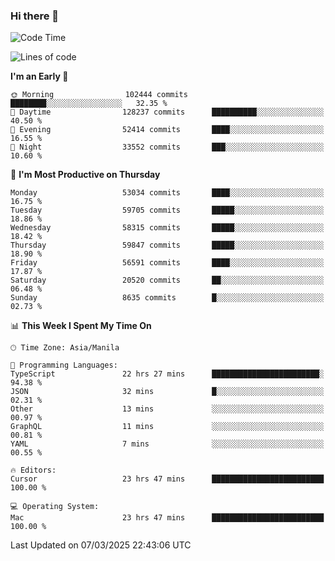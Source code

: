 ### Hi there 👋

<!--START_SECTION:waka-->
![Code Time](http://img.shields.io/badge/Code%20Time-5%2C923%20hrs%205%20mins-blue)

![Lines of code](https://img.shields.io/badge/From%20Hello%20World%20I%27ve%20Written-120.2%20million%20lines%20of%20code-blue)

**I'm an Early 🐤** 

```text
🌞 Morning                102444 commits      ████████░░░░░░░░░░░░░░░░░   32.35 % 
🌆 Daytime                128237 commits      ██████████░░░░░░░░░░░░░░░   40.50 % 
🌃 Evening                52414 commits       ████░░░░░░░░░░░░░░░░░░░░░   16.55 % 
🌙 Night                  33552 commits       ███░░░░░░░░░░░░░░░░░░░░░░   10.60 % 
```
📅 **I'm Most Productive on Thursday** 

```text
Monday                   53034 commits       ████░░░░░░░░░░░░░░░░░░░░░   16.75 % 
Tuesday                  59705 commits       █████░░░░░░░░░░░░░░░░░░░░   18.86 % 
Wednesday                58315 commits       █████░░░░░░░░░░░░░░░░░░░░   18.42 % 
Thursday                 59847 commits       █████░░░░░░░░░░░░░░░░░░░░   18.90 % 
Friday                   56591 commits       ████░░░░░░░░░░░░░░░░░░░░░   17.87 % 
Saturday                 20520 commits       ██░░░░░░░░░░░░░░░░░░░░░░░   06.48 % 
Sunday                   8635 commits        █░░░░░░░░░░░░░░░░░░░░░░░░   02.73 % 
```


📊 **This Week I Spent My Time On** 

```text
🕑︎ Time Zone: Asia/Manila

💬 Programming Languages: 
TypeScript               22 hrs 27 mins      ████████████████████████░   94.38 % 
JSON                     32 mins             █░░░░░░░░░░░░░░░░░░░░░░░░   02.31 % 
Other                    13 mins             ░░░░░░░░░░░░░░░░░░░░░░░░░   00.97 % 
GraphQL                  11 mins             ░░░░░░░░░░░░░░░░░░░░░░░░░   00.81 % 
YAML                     7 mins              ░░░░░░░░░░░░░░░░░░░░░░░░░   00.55 % 

🔥 Editors: 
Cursor                   23 hrs 47 mins      █████████████████████████   100.00 % 

💻 Operating System: 
Mac                      23 hrs 47 mins      █████████████████████████   100.00 % 
```


 Last Updated on 07/03/2025 22:43:06 UTC
<!--END_SECTION:waka-->


<!--
**rad182/rad182** is a ✨ _special_ ✨ repository because its `README.md` (this file) appears on your GitHub profile.

Here are some ideas to get you started:

- 🔭 I’m currently working on ...
- 🌱 I’m currently learning ...
- 👯 I’m looking to collaborate on ...
- 🤔 I’m looking for help with ...
- 💬 Ask me about ...
- 📫 How to reach me: ...
- 😄 Pronouns: ...
- ⚡ Fun fact: ...
-->
